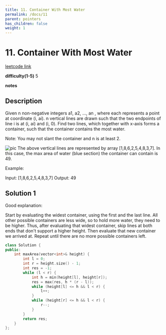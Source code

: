 ```yaml
---
title: 11. Container With Most Water
permalink: /docs/11
parent: pointers
has_children: false
weight: 1
---
```

# 11. Container With Most Water
[leetcode link](https://leetcode.com/problems/container-with-most-water/)

**difficulty(1-5)** 
5

**notes**   


## Description
Given n non-negative integers a1, a2, ..., an , where each represents a point at coordinate (i, ai). n vertical lines are drawn such that the two endpoints of line i is at (i, ai) and (i, 0). Find two lines, which together with x-axis forms a container, such that the container contains the most water.

Note: You may not slant the container and n is at least 2.

![pic](https://s3-lc-upload.s3.amazonaws.com/uploads/2018/07/17/question_11.jpg)
The above vertical lines are represented by array [1,8,6,2,5,4,8,3,7]. In this case, the max area of water (blue section) the container can contain is 49.


Example:

Input: [1,8,6,2,5,4,8,3,7]
Output: 49

## Solution 1
Good explanation:

Start by evaluating the widest container, using the first and the last line. All other possible containers are less wide, so to hold more water, they need to be higher. Thus, after evaluating that widest container, skip lines at both ends that don't support a higher height. Then evaluate that new container we arrived at. Repeat until there are no more possible containers left.


```c++
class Solution {
public:
    int maxArea(vector<int>& height) {
        int l = 0;
        int r = height.size() - 1;
        int res = -1;
        while (l < r) {
            int h = min(height[l], height[r]);
            res = max(res, h * (r - l));
            while (height[l] <= h && l < r) {
                l++;
            }
            while (height[r] <= h && l < r) {
                r--;
            }
        }
        return res;
    }
};
```
<!-- 
Default label
{: .label }

Blue label
{: .label .label-blue }

Stable
{: .label .label-green }

New release
{: .label .label-purple }

Coming soon
{: .label .label-yellow }

Deprecated
{: .label .label-red } -->

